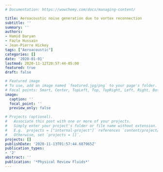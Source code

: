 ```yaml
---
# Documentation: https://wowchemy.com/docs/managing-content/

title: Aeroacoustic noise generation due to vortex reconnection
subtitle: ''
summary: ''
authors:
- Hamid Daryan
- Fazle Hussain
- Jean-Pierre Hickey
tags: ["Aeroacoustic"]
categories: []
date: '2020-01-01'
lastmod: 2020-11-12T20:57:44-05:00
featured: true
draft: false

# Featured image
# To use, add an image named `featured.jpg/png` to your page's folder.
# Focal points: Smart, Center, TopLeft, Top, TopRight, Left, Right, BottomLeft, Bottom, BottomRight.
image:
  caption: ''
  focal_point: ''
  preview_only: false

# Projects (optional).
#   Associate this post with one or more of your projects.
#   Simply enter your project's folder or file name without extension.
#   E.g. `projects = ["internal-project"]` references `content/project/deep-learning/index.md`.
#   Otherwise, set `projects = []`.
projects: []
publishDate: '2020-11-13T01:57:44.687965Z'
publication_types:
- '2'
abstract: ''
publication: '*Physical Review Fluids*'
---
```


